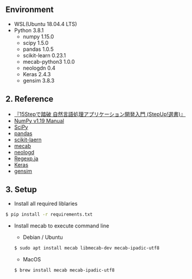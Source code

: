 ## Environment

* WSL(Ubuntu 18.04.4 LTS)
* Python 3.8.1
  * numpy 1.15.0
  * scipy 1.5.0
  * pandas 1.0.5
  * scikit-learn 0.23.1
  * mecab-python3 1.0.0
  * neologdn 0.4
  * Keras 2.4.3
  * gensim 3.8.3

## 2. Reference

* [『15Stepで踏破 自然言語処理アプリケーション開発入門 (StepUp!選書)』](https://bookmeter.com/books/14438482)
* [NumPy v1.19 Manual](https://numpy.org/doc/stable/)
* [SciPy](https://www.scipy.org/docs.html)
* [pandas](https://pandas.pydata.org/docs/)
* [scikit-laern](https://scikit-learn.org/stable/user_guide.html)
* [mecab](https://taku910.github.io/mecab/)
* [neologd](https://github.com/neologd/mecab-ipadic-neologd)
* [Regexp.ja](https://github.com/neologd/mecab-ipadic-neologd/wiki/Regexp.ja)
* [Keras](https://keras.io/guides/)
* [gensim](https://radimrehurek.com/gensim/auto_examples/index.html)

## 3. Setup

* Install all required liblaries

```bash
$ pip install -r requirements.txt
```

* Install mecab to execute command line
  * Debian / Ubuntu

  ```bash
  $ sudo apt install mecab libmecab-dev mecab-ipadic-utf8
  ```

  * MacOS

  ```bash
  $ brew install mecab mecab-ipadic-utf8
  ```
